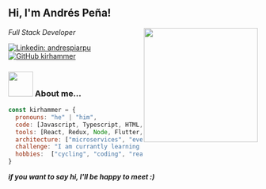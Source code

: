 <h2> Hi, I'm Andrés Peña!</h2>
<img align='right' src="https://media.giphy.com/media/lP8xu5t2DLGG045H8F/giphy.gif" width="230">
<p><em>Full Stack Developer </em></p>

[![Linkedin: andrespiarpu](https://img.shields.io/badge/-andrespiarpu-blue?style=flat-square&logo=Linkedin&logoColor=white&link=https://www.linkedin.com/in/andrespiarpu/)](https://www.linkedin.com/in/andrespiarpu/)
[![GitHub kirhammer](https://img.shields.io/github/followers/kirhammer?label=follow&style=social)](https://github.com/kirhammer)


### <img src="https://media.giphy.com/media/kE9C524P4auce7Gl2l/giphy.gif" width="50"> About me...  

```javascript
const kirhammer = {
  pronouns: "he" | "him",
  code: [Javascript, Typescript, HTML, CSS, Python, Dart],
  tools: [React, Redux, Node, Flutter, Serverless],
  architecture: ["microservices", "event-driven"],
  challenge: "I am currantly learning Typescript",
  hobbies:  ["cycling", "coding", "reading"]
}
```

<em><b>if you want to say <b>hi, I'll be happy to meet :)</b></em>
